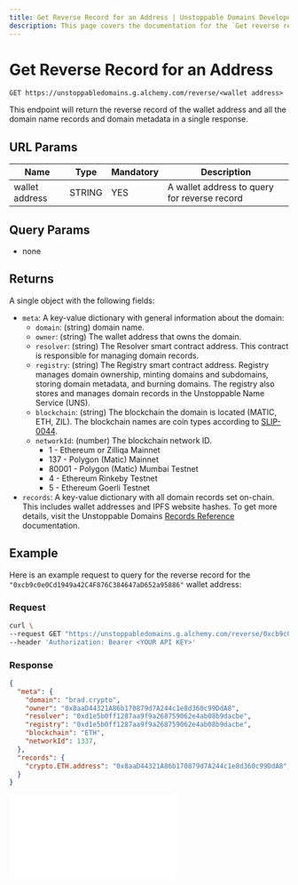 ```yaml
---
title: Get Reverse Record for an Address | Unstoppable Domains Developer Portal
description: This page covers the documentation for the `Get reverse record for an address` endpoint.
---
```


# Get Reverse Record for an Address

```
GET https://unstoppabledomains.g.alchemy.com/reverse/<wallet address>
```

This endpoint will return the reverse record of the wallet address and all the domain name records and domain metadata in a single response.

## URL Params

| Name | Type | Mandatory | Description |
| - | - | - | - |
| wallet address | STRING | YES | A wallet address to query for reverse record |

## Query Params

* none

## Returns

A single object with the following fields:

* `meta`: A key-value dictionary with general information about the domain:
    * `domain`: (string) domain name.
    * `owner`: (string) The wallet address that owns the domain.
    * `resolver`: (string) The Resolver smart contract address. This contract is responsible for managing domain records.
    * `registry`: (string) The Registry smart contract address. Registry manages domain ownership, minting domains and subdomains, storing domain metadata, and burning domains. The registry also stores and manages domain records in the Unstoppable Name Service (UNS).
    * `blockchain`: (string) The blockchain the domain is located (MATIC, ETH, ZIL). The blockchain names are coin types according to [SLIP-0044](https://github.com/satoshilabs/slips/blob/master/slip-0044.md).
    * `networkId`: (number) The blockchain network ID.
        * 1 - Ethereum or Zilliqa Mainnet
        * 137 - Polygon (Matic) Mainnet
        * 80001 - Polygon (Matic) Mumbai Testnet
        * 4 - Ethereum Rinkeby Testnet
        * 5 - Ethereum Goerli Testnet
* `records`: A key-value dictionary with all domain records set on-chain. This includes wallet addresses and IPFS website hashes. To get more details, visit the Unstoppable Domains [Records Reference](../../../getting-started/domain-registry-essentials/records-reference.md) documentation.

## Example

Here is an example request to query for the reverse record for the `"0xcb9c0e0Cd1949a42C4F876C384647aD652a95886"` wallet address:

### Request

```bash
curl \
--request GET "https://unstoppabledomains.g.alchemy.com/reverse/0xcb9c0e0Cd1949a42C4F876C384647aD652a95886" \
--header 'Authorization: Bearer <YOUR API KEY>'
```

### Response

```json
{
  "meta": {
    "domain": "brad.crypto",
    "owner": "0x8aaD44321A86b170879d7A244c1e8d360c99DdA8",
    "resolver": "0xd1e5b0ff1287aa9f9a268759062e4ab08b9dacbe",
    "registry": "0xd1e5b0ff1287aa9f9a268759062e4ab08b9dacbe",
    "blockchain": "ETH",
    "networkId": 1337,
  },
  "records": {
    "crypto.ETH.address": "0x8aaD44321A86b170879d7A244c1e8d360c99DdA8",
  }
}
```

<embed src="/snippets/_discord.md" />
